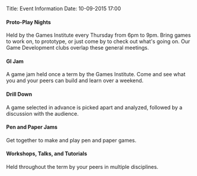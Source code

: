 Title: Event Information
Date: 10-09-2015 17:00

#### Proto-Play Nights

Held by the Games Institute every Thursday from 6pm to 9pm. Bring games to work on, to prototype, or just come by to check out what's going on. Our Game Development clubs overlap these general meetings.

#### GI Jam

A game jam held once a term by the Games Institute. Come and see what you and your peers can build and learn over a weekend.

#### Drill Down

A game selected in advance is picked apart and analyzed, followed by a discussion with the audience.

#### Pen and Paper Jams

Get together to make and play pen and paper games.

#### Workshops, Talks, and Tutorials

Held throughout the term by your peers in multiple disciplines.